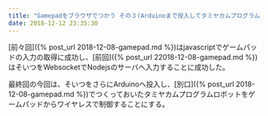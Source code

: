 ```yaml
---
title: "Gamepadをブラウザでつかう その３(Arduinoまで投入してタミヤカムプログラムロボットを制御)"
date: 2018-12-12 23:35:30
---
```


[前々回]({% post_url 2018-12-08-gamepad.md %})はjavascriptでゲームパッドの入力の取得に成功し、[前回]({% post_url 22018-12-08-gamepad.md %})はそいつをWebsocketでNodejsのサーバへ入力することに成功した。

最終回の今回は、そいつをさらにArduinoへ投入し、[別口]({% post_url 2018-12-08-gamepad.md %})でつくっておいたタミヤカムプログラムロボットをゲームパッドからワイヤレスで制御することにする。



